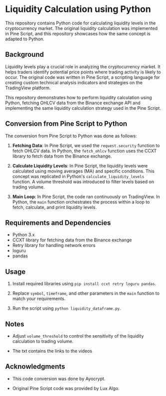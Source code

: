 # Liquidity Calculation using Python

This repository contains Python code for calculating liquidity levels in the cryptocurrency market. The original liquidity calculation was implemented in Pine Script, and this repository showcases how the same concept is adapted to Python.

## Background

Liquidity levels play a crucial role in analyzing the cryptocurrency market. It helps traders identify potential price points where trading activity is likely to occur. The original code was written in Pine Script, a scripting language for creating custom technical analysis indicators and strategies on the TradingView platform.

This repository demonstrates how to perform liquidity calculation using Python, fetching OHLCV data from the Binance exchange API and implementing the same liquidity calculation strategy used in the Pine Script.

## Conversion from Pine Script to Python

The conversion from Pine Script to Python was done as follows:

1. **Fetching Data**: In Pine Script, we used the `request.security` function to fetch OHLCV data. In Python, the `fetch_ohlcv` function uses the CCXT library to fetch data from the Binance exchange.

2. **Calculate Liquidity Levels**: In Pine Script, the liquidity levels were calculated using moving averages (MA) and specific conditions. This concept was replicated in Python's `calculate_liquidity_levels` function. A volume threshold was introduced to filter levels based on trading volume.

3. **Main Loop**: In Pine Script, the code ran continuously on TradingView. In Python, the `main` function orchestrates the process within a loop to fetch, calculate, and print liquidity levels.

## Requirements and Dependencies

- Python 3.x
- CCXT library for fetching data from the Binance exchange
- Retry library for handling network errors
- loguru
- pandas


## Usage

1. Install required libraries using `pip install ccxt retry loguru pandas`.

2. Replace `symbol`, `timeframe`, and other parameters in the `main` function to match your requirements.

3. Run the script using `python liquidity_dataframe.py`.

## Notes

- Adjust `volume_threshold` to control the sensitivity of the liquidity calculation to trading volume.

- The txt contains the links to the videos 

## Acknowledgments

- This code conversion was done by Ayocrypt.

- Original Pine Script code was provided by Lux Algo.
